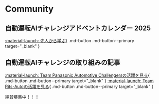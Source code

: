 # Community

## 自動運転AIチャレンジアドベントカレンダー 2025

[:material-launch: 先人から学ぶ](https://qiita.com/advent-calendar/2023/jidounten-ai){ .md-button .md-button--primary target="_blank" }

## 自動運転AIチャレンジの取り組みの記事

[:material-launch: Team Panasonic Automotive Challengersの活躍を見る](https://automotive.panasonic.com/newsroom/jaaic){ .md-button .md-button--primary target="_blank" }
[:material-launch: Team Rits-Autoの活躍を見る](https://www.ritsumei.ac.jp/ise/suki_ict/story01.html/){ .md-button .md-button--primary target="_blank" }

絶賛募集中！！！
